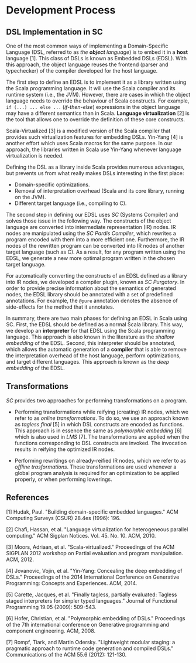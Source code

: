 Development Process
===================


## DSL Implementation in SC

One of the most common ways of implementing a Domain-Specific Language (DSL, referred to as _the **object** language_) is to embed it in a **host** language [1]. This class of DSLs is known as Embedded DSLs (EDSL). With this approach, the object language reuses the frontend (parser and typechecker) of the compiler developed for the host language. 

The first step to define an EDSL is to implement it as a library written using the Scala programming language. It will use the Scala compiler and its runtime system (i.e., the JVM). However, there are cases in which the object language needs to override the behaviour of Scala constructs. For example, `if (...) ... else ...` (*if-then-else*) expressions in the object language may have a different semantics than in Scala. **Language virtualization** [2] is the tool that allows one to override the definition of these core constructs.

Scala-Virtualized [3] is a modified version of the Scala compiler that provides such virtualization features for embedding DSLs. Yin-Yang [4] is another effort which uses Scala macros for the same purpose. In our approach, the libraries written in Scala use Yin-Yang whenever language virtualization is needed.

Defining the DSL as a library inside Scala provides numerous advantages, but prevents us from what really makes DSLs interesting in the first place:
 * Domain-specific optimizations.
 * Removal of interpretation overhead (Scala and its core library, running on the JVM).
 * Different target language (i.e., compiling to C).

The second step in defining our EDSL uses *SC* (Systems Compiler) and solves those issue in the following way. The constructs of the object language are converted into intermediate representation (IR) nodes. IR nodes are manipulated using the *SC Pardis Compiler*, which rewrites a program encoded with them into a more efficient one. Furthermore, the IR nodes of the rewritten program can be converted into IR nodes of another target language (such as C). As a result, for any program written using the EDSL, we generate a new more optimal program written in the chosen target language.

For automatically converting the constructs of an EDSL defined as a library into IR nodes, we developed a compiler plugin, known as *SC Purgatory*. In order to provide precise information about the semantics of generated nodes, the EDSL library should be annotated with a set of predefined annotations. For example, the `@pure` annotation denotes the absence of side-effects for the method that it annotates.

In summary, there are two main phases for defining an EDSL in Scala using SC. First, the EDSL should be defined as a normal Scala library. This way, we develop an **interpreter** for that EDSL using the Scala programming language. This approach is also known in the literature as the *shallow embedding* of the EDSL. Second, this interpreter should be annotated, which allows the automatic generation of a **compiler** that is able to remove the interpretation overhead of the host language, perform optimizations, and target different languages. This approach is known as the *deep embedding* of the EDSL.


## Transformations

*SC* provides two approaches for performing transformations on a program.

 - Performing transformations while reifying (creating) IR nodes, 
which we refer to as *online transformations*. 
To do so, we use an approach known as *tagless final* [5] in which DSL constructs are encoded as functions.
This approach is in essence the same as *polymorphic embedding* [6] which is also used in *LMS* [7].
The transformations are applied when the functions corresponding to DSL constructs are invoked. The invocation results in reifying the optimized IR nodes.

 - Performing rewritings on already-reified IR nodes, which we refer to as *offline trasformations*. These transformations
are used whenever a global program analysis is required for an optimization to be applied properly, or when performing lowerings.


## References

[1] Hudak, Paul. "Building domain-specific embedded languages." ACM Computing Surveys (CSUR) 28.4es (1996): 196.

[2] Chafi, Hassan, et al. "Language virtualization for heterogeneous parallel computing." ACM Sigplan Notices. Vol. 45. No. 10. ACM, 2010.

[3] Moors, Adriaan, et al. "Scala-virtualized." Proceedings of the ACM SIGPLAN 2012 workshop on Partial evaluation and program manipulation. ACM, 2012.

[4] Jovanovic, Vojin, et al. "Yin-Yang: Concealing the deep embedding of DSLs." Proceedings of the 2014 International Conference on Generative Programming: Concepts and Experiences. ACM, 2014.

[5] Carette, Jacques, et al. "Finally tagless, partially evaluated: Tagless staged interpreters for simpler typed languages." Journal of Functional Programming 19.05 (2009): 509-543.

[6] Hofer, Christian, et al. "Polymorphic embedding of DSLs." Proceedings of the 7th international conference on Generative programming and component engineering. ACM, 2008.

[7] Rompf, Tiark, and Martin Odersky. "Lightweight modular staging: a pragmatic approach to runtime code generation and compiled DSLs." Communications of the ACM 55.6 (2012): 121-130.
